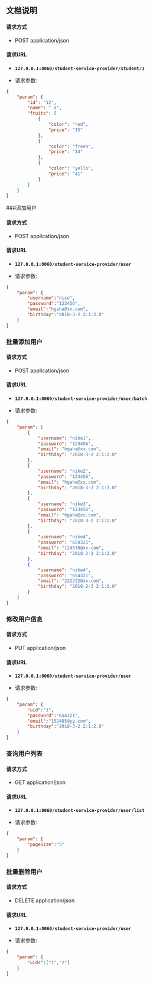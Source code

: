 
## 文档说明

#### 请求方式
- POST application/json

#### 请求URL
- **`127.0.0.1:8060/student-service-provider/student/1`**

- 请求参数:
```json
{
    "param": {
        "id": "12",
        "name": " a",
        "fruits": [
            {
                "color": "red",
                "price": "15"
            },
            {
                "color": "freen",
                "price": "14"
            },
            {
                "color": "yello",
                "price": "41"
            }
        ]
    }
}
```
###添加用户
#### 请求方式
- POST application/json

#### 请求URL
- **`127.0.0.1:8060/student-service-provider/user`**

- 请求参数:
```json
{
    "param": {
    	"username":"nice",
    	"password":"123456",
    	"email":"hgaha@xx.com",
    	"birthday":"2018-3-2 2:1:2.0"
    }
}
```

### 批量添加用户
#### 请求方式
- POST application/json

#### 请求URL
- **`127.0.0.1:8060/student-service-provider/user/batch`**

- 请求参数:
```json
{
    "param": [
        {
            "username": "nike1",
            "password": "123456",
            "email": "hgaha@xx.com",
            "birthday": "2018-3-2 2:1:2.0"
        },
        {
            "username": "nike2",
            "password": "123456",
            "email": "hgaha@xx.com",
            "birthday": "2018-3-2 2:1:2.0"
        },
        {
            "username": "nike3",
            "password": "123456",
            "email": "hgaha@xx.com",
            "birthday": "2018-3-2 2:1:2.0"
        },
        {
            "username": "nike4",
            "password": "654321",
            "email": "124578@xx.com",
            "birthday": "2018-2-3 2:1:2.0"
        },
        {
            "username": "nike4",
            "password": "654321",
            "email": "222222@xx.com",
            "birthday": "2018-2-3 2:1:2.0"
        }
    ]
}
```

### 修改用户信息
#### 请求方式
- PUT application/json

#### 请求URL
- **`127.0.0.1:8060/student-service-provider/user`**

- 请求参数:
```json
{
    "param": {
    	"uid":"1",
    	"password":"654321",
    	"email":"152485@yy.com",
    	"birthday":"2018-3-2 2:1:2.0"
    }
}
```

### 查询用户列表
#### 请求方式
- GET application/json

#### 请求URL
- **`127.0.0.1:8060/student-service-provider/user/list`**

- 请求参数:
```json
{
    "param": {
    	"pageSize":"5"
    }
}
```

### 批量删除用户
#### 请求方式
- DELETE application/json

#### 请求URL
- **`127.0.0.1:8060/student-service-provider/user`**

- 请求参数:
```json
{
    "param": {
    	"uids":["1","2"]
    }
}
```


